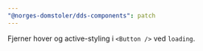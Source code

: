 ```yaml
---
"@norges-domstoler/dds-components": patch
---
```


Fjerner hover og active-styling i `<Button />` ved `loading`.
